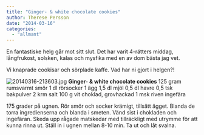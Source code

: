 ```yaml
---
title: "Ginger- & white chocolate cookies"
author: Therese Persson
date: "2014-03-16"
categories: 
  - "allmant"
---
```


En fantastiske helg går mot sitt slut. Det har varit 4-rätters middag, långfrukost, solsken, kalas och mysfika med en av dom bästa jag vet.

Vi knaprade cookisar och sörplade kaffe. Vad har ni gjort i helgen?!  
  
![20140316-213603.jpg](/static/img/20140316-213603.jpg)
**Ginger- & white chocolate cookies** 125 gram rumsvarmt smör 1 dl rörsocker 1 ägg 1,5 dl mjöl 0,5 dl havre 0,5 tsk bakpulver 2 krm salt 100 g vit choklad, grovhackad 1 msk riven ingefära

175 grader på ugnen. Rör smör och socker krämigt, tillsätt ägget. Blanda de torra ingredienserna och blanda i smeten. Vänd sist i chokladen och ingefäran. Skeda upp rågade matskedar med tillräckligt med utrymme för att kunna rinna ut. Ställ in i ugnen mellan 8-10 min. Ta ut och låt svalna.
